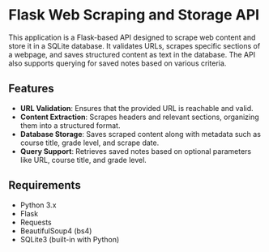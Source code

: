 # Flask Web Scraping and Storage API

This application is a Flask-based API designed to scrape web content and store it in a SQLite database. It validates URLs, scrapes specific sections of a webpage, and saves structured content as text in the database. The API also supports querying for saved notes based on various criteria.

## Features

- **URL Validation**: Ensures that the provided URL is reachable and valid.
- **Content Extraction**: Scrapes headers and relevant sections, organizing them into a structured format.
- **Database Storage**: Saves scraped content along with metadata such as course title, grade level, and scrape date.
- **Query Support**: Retrieves saved notes based on optional parameters like URL, course title, and grade level.

## Requirements

- Python 3.x
- Flask
- Requests
- BeautifulSoup4 (bs4)
- SQLite3 (built-in with Python)






